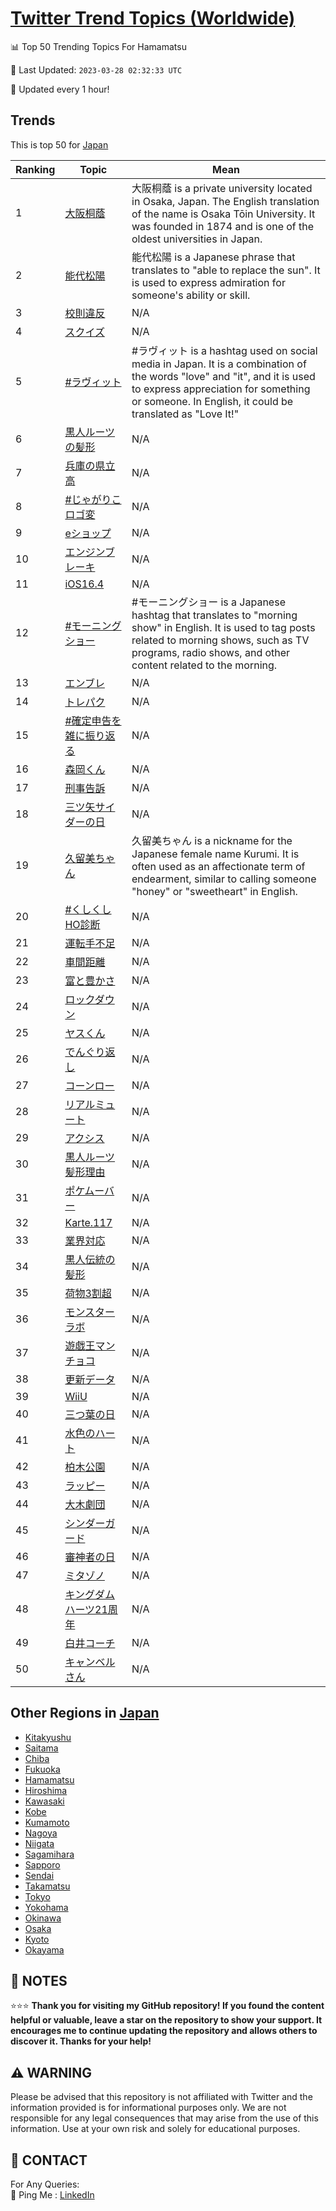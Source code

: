 [Twitter Trend Topics (Worldwide)](https://github.com/ErcinDedeoglu/Twitter-Trend-Topics)
==========


📊 Top 50 Trending Topics For Hamamatsu

📆 Last Updated: `2023-03-28 02:32:33 UTC`

🔧 Updated every 1 hour!


## Trends

This is top 50 for [Japan](</Japan>)

| Ranking | Topic | Mean |
| ------- | ------------ | ------------ |
| 1 | [大阪桐蔭](http://twitter.com/search?q=%e5%a4%a7%e9%98%aa%e6%a1%90%e8%94%ad) | 大阪桐蔭 is a private university located in Osaka, Japan. The English translation of the name is Osaka Tōin University. It was founded in 1874 and is one of the oldest universities in Japan. |
| 2 | [能代松陽](http://twitter.com/search?q=%e8%83%bd%e4%bb%a3%e6%9d%be%e9%99%bd) | 能代松陽 is a Japanese phrase that translates to "able to replace the sun". It is used to express admiration for someone's ability or skill. |
| 3 | [校則違反](http://twitter.com/search?q=%e6%a0%a1%e5%89%87%e9%81%95%e5%8f%8d) | N/A |
| 4 | [スクイズ](http://twitter.com/search?q=%e3%82%b9%e3%82%af%e3%82%a4%e3%82%ba) | N/A |
| 5 | [#ラヴィット](http://twitter.com/search?q=%23%e3%83%a9%e3%83%b4%e3%82%a3%e3%83%83%e3%83%88) | #ラヴィット is a hashtag used on social media in Japan. It is a combination of the words "love" and "it", and it is used to express appreciation for something or someone. In English, it could be translated as "Love It!" |
| 6 | [黒人ルーツの髪形](http://twitter.com/search?q=%e9%bb%92%e4%ba%ba%e3%83%ab%e3%83%bc%e3%83%84%e3%81%ae%e9%ab%aa%e5%bd%a2) | N/A |
| 7 | [兵庫の県立高](http://twitter.com/search?q=%e5%85%b5%e5%ba%ab%e3%81%ae%e7%9c%8c%e7%ab%8b%e9%ab%98) | N/A |
| 8 | [#じゃがりこロゴ変](http://twitter.com/search?q=%23%e3%81%98%e3%82%83%e3%81%8c%e3%82%8a%e3%81%93%e3%83%ad%e3%82%b4%e5%a4%89) | N/A |
| 9 | [eショップ](http://twitter.com/search?q=e%e3%82%b7%e3%83%a7%e3%83%83%e3%83%97) | N/A |
| 10 | [エンジンブレーキ](http://twitter.com/search?q=%e3%82%a8%e3%83%b3%e3%82%b8%e3%83%b3%e3%83%96%e3%83%ac%e3%83%bc%e3%82%ad) | N/A |
| 11 | [iOS16.4](http://twitter.com/search?q=iOS16.4) | N/A |
| 12 | [#モーニングショー](http://twitter.com/search?q=%23%e3%83%a2%e3%83%bc%e3%83%8b%e3%83%b3%e3%82%b0%e3%82%b7%e3%83%a7%e3%83%bc) | #モーニングショー is a Japanese hashtag that translates to "morning show" in English. It is used to tag posts related to morning shows, such as TV programs, radio shows, and other content related to the morning. |
| 13 | [エンブレ](http://twitter.com/search?q=%e3%82%a8%e3%83%b3%e3%83%96%e3%83%ac) | N/A |
| 14 | [トレパク](http://twitter.com/search?q=%e3%83%88%e3%83%ac%e3%83%91%e3%82%af) | N/A |
| 15 | [#確定申告を雑に振り返る](http://twitter.com/search?q=%23%e7%a2%ba%e5%ae%9a%e7%94%b3%e5%91%8a%e3%82%92%e9%9b%91%e3%81%ab%e6%8c%af%e3%82%8a%e8%bf%94%e3%82%8b) | N/A |
| 16 | [森岡くん](http://twitter.com/search?q=%e6%a3%ae%e5%b2%a1%e3%81%8f%e3%82%93) | N/A |
| 17 | [刑事告訴](http://twitter.com/search?q=%e5%88%91%e4%ba%8b%e5%91%8a%e8%a8%b4) | N/A |
| 18 | [三ツ矢サイダーの日](http://twitter.com/search?q=%e4%b8%89%e3%83%84%e7%9f%a2%e3%82%b5%e3%82%a4%e3%83%80%e3%83%bc%e3%81%ae%e6%97%a5) | N/A |
| 19 | [久留美ちゃん](http://twitter.com/search?q=%e4%b9%85%e7%95%99%e7%be%8e%e3%81%a1%e3%82%83%e3%82%93) | 久留美ちゃん is a nickname for the Japanese female name Kurumi. It is often used as an affectionate term of endearment, similar to calling someone "honey" or "sweetheart" in English. |
| 20 | [#くしくしHO診断](http://twitter.com/search?q=%23%e3%81%8f%e3%81%97%e3%81%8f%e3%81%97HO%e8%a8%ba%e6%96%ad) | N/A |
| 21 | [運転手不足](http://twitter.com/search?q=%e9%81%8b%e8%bb%a2%e6%89%8b%e4%b8%8d%e8%b6%b3) | N/A |
| 22 | [車間距離](http://twitter.com/search?q=%e8%bb%8a%e9%96%93%e8%b7%9d%e9%9b%a2) | N/A |
| 23 | [富と豊かさ](http://twitter.com/search?q=%e5%af%8c%e3%81%a8%e8%b1%8a%e3%81%8b%e3%81%95) | N/A |
| 24 | [ロックダウン](http://twitter.com/search?q=%e3%83%ad%e3%83%83%e3%82%af%e3%83%80%e3%82%a6%e3%83%b3) | N/A |
| 25 | [ヤスくん](http://twitter.com/search?q=%e3%83%a4%e3%82%b9%e3%81%8f%e3%82%93) | N/A |
| 26 | [でんぐり返し](http://twitter.com/search?q=%e3%81%a7%e3%82%93%e3%81%90%e3%82%8a%e8%bf%94%e3%81%97) | N/A |
| 27 | [コーンロー](http://twitter.com/search?q=%e3%82%b3%e3%83%bc%e3%83%b3%e3%83%ad%e3%83%bc) | N/A |
| 28 | [リアルミュート](http://twitter.com/search?q=%e3%83%aa%e3%82%a2%e3%83%ab%e3%83%9f%e3%83%a5%e3%83%bc%e3%83%88) | N/A |
| 29 | [アクシス](http://twitter.com/search?q=%e3%82%a2%e3%82%af%e3%82%b7%e3%82%b9) | N/A |
| 30 | [黒人ルーツ髪形理由](http://twitter.com/search?q=%e9%bb%92%e4%ba%ba%e3%83%ab%e3%83%bc%e3%83%84%e9%ab%aa%e5%bd%a2%e7%90%86%e7%94%b1) | N/A |
| 31 | [ポケムーバー](http://twitter.com/search?q=%e3%83%9d%e3%82%b1%e3%83%a0%e3%83%bc%e3%83%90%e3%83%bc) | N/A |
| 32 | [Karte.117](http://twitter.com/search?q=Karte.117) | N/A |
| 33 | [業界対応](http://twitter.com/search?q=%e6%a5%ad%e7%95%8c%e5%af%be%e5%bf%9c) | N/A |
| 34 | [黒人伝統の髪形](http://twitter.com/search?q=%e9%bb%92%e4%ba%ba%e4%bc%9d%e7%b5%b1%e3%81%ae%e9%ab%aa%e5%bd%a2) | N/A |
| 35 | [荷物3割超](http://twitter.com/search?q=%e8%8d%b7%e7%89%a93%e5%89%b2%e8%b6%85) | N/A |
| 36 | [モンスターラボ](http://twitter.com/search?q=%e3%83%a2%e3%83%b3%e3%82%b9%e3%82%bf%e3%83%bc%e3%83%a9%e3%83%9c) | N/A |
| 37 | [遊戯王マンチョコ](http://twitter.com/search?q=%e9%81%8a%e6%88%af%e7%8e%8b%e3%83%9e%e3%83%b3%e3%83%81%e3%83%a7%e3%82%b3) | N/A |
| 38 | [更新データ](http://twitter.com/search?q=%e6%9b%b4%e6%96%b0%e3%83%87%e3%83%bc%e3%82%bf) | N/A |
| 39 | [WiiU](http://twitter.com/search?q=WiiU) | N/A |
| 40 | [三つ葉の日](http://twitter.com/search?q=%e4%b8%89%e3%81%a4%e8%91%89%e3%81%ae%e6%97%a5) | N/A |
| 41 | [水色のハート](http://twitter.com/search?q=%e6%b0%b4%e8%89%b2%e3%81%ae%e3%83%8f%e3%83%bc%e3%83%88) | N/A |
| 42 | [柏木公園](http://twitter.com/search?q=%e6%9f%8f%e6%9c%a8%e5%85%ac%e5%9c%92) | N/A |
| 43 | [ラッピー](http://twitter.com/search?q=%e3%83%a9%e3%83%83%e3%83%94%e3%83%bc) | N/A |
| 44 | [大木劇団](http://twitter.com/search?q=%e5%a4%a7%e6%9c%a8%e5%8a%87%e5%9b%a3) | N/A |
| 45 | [シンダーガード](http://twitter.com/search?q=%e3%82%b7%e3%83%b3%e3%83%80%e3%83%bc%e3%82%ac%e3%83%bc%e3%83%89) | N/A |
| 46 | [審神者の日](http://twitter.com/search?q=%e5%af%a9%e7%a5%9e%e8%80%85%e3%81%ae%e6%97%a5) | N/A |
| 47 | [ミタゾノ](http://twitter.com/search?q=%e3%83%9f%e3%82%bf%e3%82%be%e3%83%8e) | N/A |
| 48 | [キングダムハーツ21周年](http://twitter.com/search?q=%e3%82%ad%e3%83%b3%e3%82%b0%e3%83%80%e3%83%a0%e3%83%8f%e3%83%bc%e3%83%8421%e5%91%a8%e5%b9%b4) | N/A |
| 49 | [白井コーチ](http://twitter.com/search?q=%e7%99%bd%e4%ba%95%e3%82%b3%e3%83%bc%e3%83%81) | N/A |
| 50 | [キャンベルさん](http://twitter.com/search?q=%e3%82%ad%e3%83%a3%e3%83%b3%e3%83%99%e3%83%ab%e3%81%95%e3%82%93) | N/A |



## Other Regions in [Japan](</Japan>)

* [Kitakyushu](</Japan/Kitakyushu.md>)
* [Saitama](</Japan/Saitama.md>)
* [Chiba](</Japan/Chiba.md>)
* [Fukuoka](</Japan/Fukuoka.md>)
* [Hamamatsu](</Japan/Hamamatsu.md>)
* [Hiroshima](</Japan/Hiroshima.md>)
* [Kawasaki](</Japan/Kawasaki.md>)
* [Kobe](</Japan/Kobe.md>)
* [Kumamoto](</Japan/Kumamoto.md>)
* [Nagoya](</Japan/Nagoya.md>)
* [Niigata](</Japan/Niigata.md>)
* [Sagamihara](</Japan/Sagamihara.md>)
* [Sapporo](</Japan/Sapporo.md>)
* [Sendai](</Japan/Sendai.md>)
* [Takamatsu](</Japan/Takamatsu.md>)
* [Tokyo](</Japan/Tokyo.md>)
* [Yokohama](</Japan/Yokohama.md>)
* [Okinawa](</Japan/Okinawa.md>)
* [Osaka](</Japan/Osaka.md>)
* [Kyoto](</Japan/Kyoto.md>)
* [Okayama](</Japan/Okayama.md>)



## 📝 NOTES

⭐⭐⭐ **Thank you for visiting my GitHub repository! If you found the content helpful or valuable, leave a star on the repository to show your support. It encourages me to continue updating the repository and allows others to discover it. Thanks for your help!**


## ⚠️ WARNING

Please be advised that this repository is not affiliated with Twitter and the information provided is for informational purposes only. We are not responsible for any legal consequences that may arise from the use of this information. Use at your own risk and solely for educational purposes.


## 📨 CONTACT

 For Any Queries:  
            🏓 Ping Me : [LinkedIn](https://www.linkedin.com/in/ercindedeoglu/)
